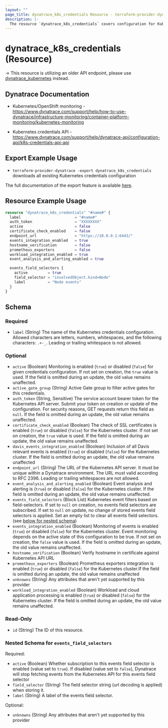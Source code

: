 ```yaml
---
layout: ""
page_title: dynatrace_k8s_credentials Resource - terraform-provider-dynatrace"
description: |-
  The resource `dynatrace_k8s_credentials` covers configuration for Kubernetes credentials
---
```


# dynatrace_k8s_credentials (Resource)

-> This resource is utilizing an older API endpoint, please use [dynatrace_kubernetes](https://registry.terraform.io/providers/dynatrace-oss/dynatrace/latest/docs/resources/kubernetes) instead.

## Dynatrace Documentation

- Kubernetes/OpenShift monitoring - https://www.dynatrace.com/support/help/how-to-use-dynatrace/infrastructure-monitoring/container-platform-monitoring/kubernetes-monitoring

- Kubernetes credentials API - https://www.dynatrace.com/support/help/dynatrace-api/configuration-api/k8s-credentials-api-api

## Export Example Usage

- `terraform-provider-dynatrace -export dynatrace_k8s_credentials` downloads all existing Kubernetes credentials configuration

The full documentation of the export feature is available [here](https://registry.terraform.io/providers/dynatrace-oss/dynatrace/latest/docs/guides/export-v2).

## Resource Example Usage

```terraform
resource "dynatrace_k8s_credentials" "#name#" {
  label                        = "#name#"
  auth_token                   = "XXXXXXXX"
  active                       = false
  certificate_check_enabled    = false
  endpoint_url                 = "https://10.0.0.1:6443/"
  events_integration_enabled   = true
  hostname_verification        = false
  prometheus_exporters         = false
  workload_integration_enabled = true
  event_analysis_and_alerting_enabled = true

  events_field_selectors {
    active         = true
    field_selector = "involvedObject.kind=Node"
    label          = "Node events"
  }
}
```

<!-- schema generated by tfplugindocs -->
## Schema

### Required

- `label` (String) The name of the Kubernetes credentials configuration.  Allowed characters are letters, numbers, whitespaces, and the following characters: `.+-_`. Leading or trailing whitespace is not allowed.

### Optional

- `active` (Boolean) Monitoring is enabled (`true`) or disabled (`false`) for given credentials configuration.  If not set on creation, the `true` value is used.  If the field is omitted during an update, the old value remains unaffected.
- `active_gate_group` (String) Active Gate group to filter active gates for this credentials.
- `auth_token` (String, Sensitive) The service account bearer token for the Kubernetes API server.  Submit your token on creation or update of the configuration. For security reasons, GET requests return this field as `null`.  If the field is omitted during an update, the old value remains unaffected.
- `certificate_check_enabled` (Boolean) The check of SSL certificates is enabled (`true`) or disabled (`false`) for the Kubernetes cluster.  If not set on creation, the `true` value is used.  If the field is omitted during an update, the old value remains unaffected.
- `davis_events_integration_enabled` (Boolean) Inclusion of all Davis relevant events is enabled (`true`) or disabled (`false`) for the Kubernetes cluster. If the field is omitted during an update, the old value remains unaffected
- `endpoint_url` (String) The URL of the Kubernetes API server.  It must be unique within a Dynatrace environment.  The URL must valid according to RFC 2396. Leading or trailing whitespaces are not allowed.
- `event_analysis_and_alerting_enabled` (Boolean) Event analysis and alerting is (`true`) or disabled (`false`) for the Kubernetes cluster. If the field is omitted during an update, the old value remains unaffected.
- `events_field_selectors` (Block List) Kubernetes event filters based on field-selectors. If set to `null` on creation, no events field selectors are subscribed. If set to `null` on update, no change of stored events field selectors is applied. Set an empty list to clear all events field selectors. (see [below for nested schema](#nestedblock--events_field_selectors))
- `events_integration_enabled` (Boolean) Monitoring of events is enabled (`true`) or disabled (`false`) for the Kubernetes cluster. Event monitoring depends on the active state of this configuration to be true.  If not set on creation, the `false` value is used.  If the field is omitted during an update, the old value remains unaffected.
- `hostname_verification` (Boolean) Verify hostname in certificate against Kubernetes API URL
- `prometheus_exporters` (Boolean) Prometheus exporters integration is enabled (`true`) or disabled (`false`) for the Kubernetes cluster.If the field is omitted during an update, the old value remains unaffected
- `unknowns` (String) Any attributes that aren't yet supported by this provider
- `workload_integration_enabled` (Boolean) Workload and cloud application processing is enabled (`true`) or disabled (`false`) for the Kubernetes cluster. If the field is omitted during an update, the old value remains unaffected.

### Read-Only

- `id` (String) The ID of this resource.

<a id="nestedblock--events_field_selectors"></a>
### Nested Schema for `events_field_selectors`

Required:

- `active` (Boolean) Whether subscription to this events field selector is enabled (value set to `true`). If disabled (value set to `false`), Dynatrace will stop fetching events from the Kubernetes API for this events field selector
- `field_selector` (String) The field selector string (url decoding is applied) when storing it.
- `label` (String) A label of the events field selector.

Optional:

- `unknowns` (String) Any attributes that aren't yet supported by this provider
 